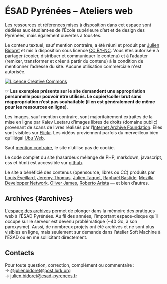 # ÉSAD Pyrénées – Ateliers web

Les ressources et références mises à disposition dans cet espace sont dédiées aux étudiant·es de l’École supérieure d’art et de design des Pyrénées, mais également ouvertes à tous·tes.

Le contenu textuel, sauf mention contraire, a été réuni et produit par [Julien Bidoret](https://accentgrave.net/) et mis à disposition sous licence [CC BY-NC](https://creativecommons.org/licenses/by-nc/4.0/deed.fr). Vous êtes autorisé·e à partager (copier, distribuer et communiquer le contenu) et à l’adapter (remixer, transformer et créer à partir du contenu) à la condition de mentionner l’adresse du site. Aucune utilisation commerciale n'est autorisée.

<a rel="license" href="http://creativecommons.org/licenses/by-nc/4.0/"><img alt="Licence Creative Commons" style="border-width:0" src="https://i.creativecommons.org/l/by-nc/4.0/88x31.png" /></a>

☞ **Les exemples présents sur le site demandent une appropriation personnelle pour pouvoir être utilisés. Le copier/coller brut sans réappropriation n’est pas souhaitable (il en est généralement de même pour les ressources en ligne)**.

Les images, sauf mention contraire, sont majoritairement extraites de la mise en ligne par Kalev Leetaru d’images libres de droits (domaine public) provenant de scans de livres réalisés par l’[Internet Archive Foundation](https://archive.org). Elles sont visibles sur [Flickr](https://www.flickr.com/photos/internetarchivebookimages/). Les vidéos proviennent parfois du merveilleux bien qu’illégal [Ubu Web](http://ubuweb.com/). 

Sauf [mention contraire](/web/pages/exemples/cookie-nav/), le site n’utilise pas de cookie.

Le code complet du site (hasardeux mélange de PHP, markdown, javascript, css et html) est accessible sur [github](https://github.com/esapyrenees/ateliersweb/).

Le site a bénéficié des contenus (opensource, libres ou CC) produits par [Louis Éveillard](https://louiseveillard.com/), [Jeremy Thomas](https://jgthms.com/css-in-44-minutes-ebook/), [Julien Taquet](https://pagedjs.org/), [Raphaël Bastide](https://raphaelbastide.com/), [Mozilla Developper Network](https://developer.mozilla.org/fr/), [Oliver James](https://www.internetingishard.com/), [Roberto Arista](https://pythonfordesigners.com/) — et bien d’autres.

## Archives {#archives}

L’[espace des archives](../archives/) permet de plonger dans la mémoire des pratiques web à l’ÉSAD Pyrénées. Au fil des années, l’important espace-disque qu’il occupe sur le serveur est devenu problématique (~40 Go, à son paroxysme). Aussi, de nombreux projets ont été archivés et ne sont plus visibles en ligne, mais seulement sur demande dans l’atelier Soft Machine à l’ÉSAD ou en me sollicitant directement.

## Contacts

Pour toute question, correction, complément ou commentaire :  
→ [@julienbidoret@post.lurk.org](https://post.lurk.org/@julienbidoret)  
→ [julien.bidoret@esad-pyrenees.fr](mailto:julien.bidoret@esad-pyrenees.fr)